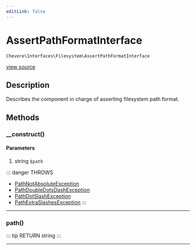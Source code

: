 ```yaml
---
editLink: false
---
```


# AssertPathFormatInterface

`Chevere\Interfaces\Filesystem\AssertPathFormatInterface`

[view source](https://github.com/chevere/chevere/blob/master/src/Chevere/Interfaces/Filesystem/AssertPathFormatInterface.php)

## Description

Describes the component in charge of asserting filesystem path format.

## Methods

### __construct()

#### Parameters

1. string `$path`

::: danger THROWS
- [PathNotAbsoluteException](../../Exceptions/Filesystem/PathNotAbsoluteException.md) 
- [PathDoubleDotsDashException](../../Exceptions/Filesystem/PathDoubleDotsDashException.md) 
- [PathDotSlashException](../../Exceptions/Filesystem/PathDotSlashException.md) 
- [PathExtraSlashesException](../../Exceptions/Filesystem/PathExtraSlashesException.md) 
:::

---

### path()

::: tip RETURN
string
:::

---
